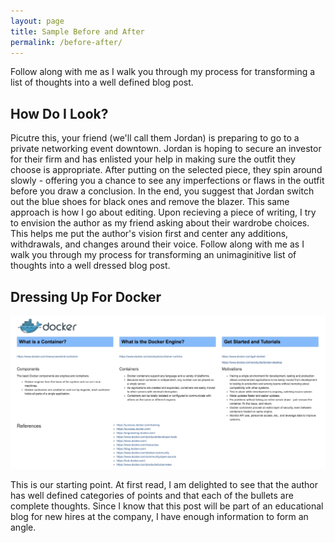 ```yaml
---
layout: page
title: Sample Before and After
permalink: /before-after/
---
```

Follow along with me as I walk you through my process for transforming a list of thoughts into a well defined blog post. 

## How Do I Look?
Picutre this, your friend (we'll call them Jordan) is preparing to go to a private networking event downtown. Jordan is hoping to secure an investor for their firm and has enlisted your help in making sure the outfit they choose is appropriate. After putting on the selected piece, they spin around slowly - offering you a chance to see any imperfections or flaws in the outfit before you draw a conclusion. In the end, you suggest that Jordan switch out the blue shoes for black ones and remove the blazer. This same approach is how I go about editing. Upon recieving a piece of writing, I try to envision the author as my friend asking about their wardrobe choices. This helps me put the author's vision first and center any additions, withdrawals, and changes around their voice. Follow along with me as I walk you through my process for transforming an unimaginitive list of thoughts into a well dressed blog post. 

## Dressing Up For Docker
![Docker Image](/assets/images/dockersample.jpeg) 

This is our starting point. At first read, I am delighted to see that the author has well defined categories of points and that each of the bullets are complete thoughts. Since I know that this post will be part of an educational blog for new hires at the company, I have enough information to form an angle. 




